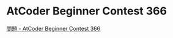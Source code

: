 AtCoder Beginner Contest 366
===

[問題 - AtCoder Beginner Contest 366](https://atcoder.jp/contests/abc366/tasks)
